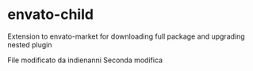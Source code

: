 # envato-child
Extension to envato-market for downloading full package and upgrading nested plugin

File modificato da indienanni
Seconda modifica

